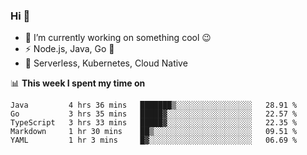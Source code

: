 ### Hi 👋

<!--
**nodejh/nodejh** is a ✨ _special_ ✨ repository because its `README.md` (this file) appears on your GitHub profile.

Here are some ideas to get you started:

- 🔭 I’m currently working on ...
- 🌱 I’m currently learning ...
- 👯 I’m looking to collaborate on ...
- 🤔 I’m looking for help with ...
- 💬 Ask me about ...
- 📫 How to reach me: ...
- 😄 Pronouns: ...
- ⚡ Fun fact: ...
-->

- 🔭 I’m currently working on something cool :wink:
- ⚡ Node.js, Java, Go :thought_balloon:
- 🤖 Serverless, Kubernetes, Cloud Native

📊 **This week I spent my time on**

<!--START_SECTION:waka-->
```text
Java         4 hrs 36 mins   ███████▒░░░░░░░░░░░░░░░░░   28.91 % 
Go           3 hrs 35 mins   █████▓░░░░░░░░░░░░░░░░░░░   22.57 % 
TypeScript   3 hrs 33 mins   █████▓░░░░░░░░░░░░░░░░░░░   22.35 % 
Markdown     1 hr 30 mins    ██▒░░░░░░░░░░░░░░░░░░░░░░   09.51 % 
YAML         1 hr 3 mins     █▓░░░░░░░░░░░░░░░░░░░░░░░   06.69 % 
```
<!--END_SECTION:waka-->


<!--
:traffic_light: **Visitors**

![visitors](https://visitor-badge.glitch.me/badge?page_id=nodejh.nodejh)
-->
